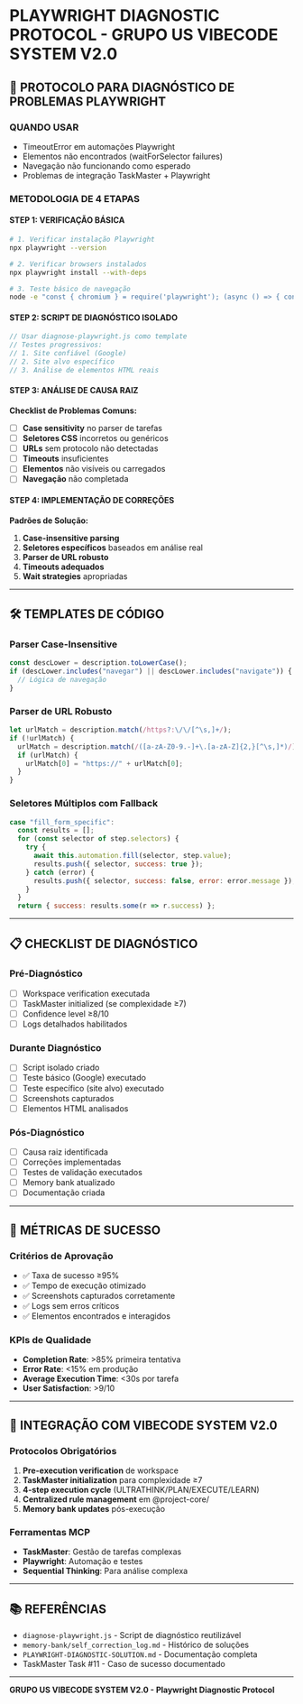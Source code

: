 # PLAYWRIGHT DIAGNOSTIC PROTOCOL - GRUPO US VIBECODE SYSTEM V2.0

## 🎯 PROTOCOLO PARA DIAGNÓSTICO DE PROBLEMAS PLAYWRIGHT

### **QUANDO USAR**
- TimeoutError em automações Playwright
- Elementos não encontrados (waitForSelector failures)
- Navegação não funcionando como esperado
- Problemas de integração TaskMaster + Playwright

### **METODOLOGIA DE 4 ETAPAS**

#### **STEP 1: VERIFICAÇÃO BÁSICA**
```bash
# 1. Verificar instalação Playwright
npx playwright --version

# 2. Verificar browsers instalados
npx playwright install --with-deps

# 3. Teste básico de navegação
node -e "const { chromium } = require('playwright'); (async () => { const browser = await chromium.launch(); const page = await browser.newPage(); await page.goto('https://www.google.com'); console.log('✅ Navegação básica OK'); await browser.close(); })()"
```

#### **STEP 2: SCRIPT DE DIAGNÓSTICO ISOLADO**
```javascript
// Usar diagnose-playwright.js como template
// Testes progressivos:
// 1. Site confiável (Google)
// 2. Site alvo específico
// 3. Análise de elementos HTML reais
```

#### **STEP 3: ANÁLISE DE CAUSA RAIZ**
**Checklist de Problemas Comuns:**
- [ ] **Case sensitivity** no parser de tarefas
- [ ] **Seletores CSS** incorretos ou genéricos
- [ ] **URLs** sem protocolo não detectadas
- [ ] **Timeouts** insuficientes
- [ ] **Elementos** não visíveis ou carregados
- [ ] **Navegação** não completada

#### **STEP 4: IMPLEMENTAÇÃO DE CORREÇÕES**
**Padrões de Solução:**
1. **Case-insensitive parsing**
2. **Seletores específicos** baseados em análise real
3. **Parser de URL robusto**
4. **Timeouts adequados**
5. **Wait strategies** apropriadas

---

## 🛠️ TEMPLATES DE CÓDIGO

### **Parser Case-Insensitive**
```javascript
const descLower = description.toLowerCase();
if (descLower.includes("navegar") || descLower.includes("navigate")) {
  // Lógica de navegação
}
```

### **Parser de URL Robusto**
```javascript
let urlMatch = description.match(/https?:\/\/[^\s,]+/);
if (!urlMatch) {
  urlMatch = description.match(/([a-zA-Z0-9.-]+\.[a-zA-Z]{2,}[^\s,]*)/);
  if (urlMatch) {
    urlMatch[0] = "https://" + urlMatch[0];
  }
}
```

### **Seletores Múltiplos com Fallback**
```javascript
case "fill_form_specific":
  const results = [];
  for (const selector of step.selectors) {
    try {
      await this.automation.fill(selector, step.value);
      results.push({ selector, success: true });
    } catch (error) {
      results.push({ selector, success: false, error: error.message });
    }
  }
  return { success: results.some(r => r.success) };
```

---

## 📋 CHECKLIST DE DIAGNÓSTICO

### **Pré-Diagnóstico**
- [ ] Workspace verification executada
- [ ] TaskMaster initialized (se complexidade ≥7)
- [ ] Confidence level ≥8/10
- [ ] Logs detalhados habilitados

### **Durante Diagnóstico**
- [ ] Script isolado criado
- [ ] Teste básico (Google) executado
- [ ] Teste específico (site alvo) executado
- [ ] Screenshots capturados
- [ ] Elementos HTML analisados

### **Pós-Diagnóstico**
- [ ] Causa raiz identificada
- [ ] Correções implementadas
- [ ] Testes de validação executados
- [ ] Memory bank atualizado
- [ ] Documentação criada

---

## 🎯 MÉTRICAS DE SUCESSO

### **Critérios de Aprovação**
- ✅ Taxa de sucesso ≥95%
- ✅ Tempo de execução otimizado
- ✅ Screenshots capturados corretamente
- ✅ Logs sem erros críticos
- ✅ Elementos encontrados e interagidos

### **KPIs de Qualidade**
- **Completion Rate**: >85% primeira tentativa
- **Error Rate**: <15% em produção
- **Average Execution Time**: <30s por tarefa
- **User Satisfaction**: >9/10

---

## 🔄 INTEGRAÇÃO COM VIBECODE SYSTEM V2.0

### **Protocolos Obrigatórios**
1. **Pre-execution verification** de workspace
2. **TaskMaster initialization** para complexidade ≥7
3. **4-step execution cycle** (ULTRATHINK/PLAN/EXECUTE/LEARN)
4. **Centralized rule management** em @project-core/
5. **Memory bank updates** pós-execução

### **Ferramentas MCP**
- **TaskMaster**: Gestão de tarefas complexas
- **Playwright**: Automação e testes
- **Sequential Thinking**: Para análise complexa

---

## 📚 REFERÊNCIAS

- `diagnose-playwright.js` - Script de diagnóstico reutilizável
- `memory-bank/self_correction_log.md` - Histórico de soluções
- `PLAYWRIGHT-DIAGNOSTIC-SOLUTION.md` - Documentação completa
- TaskMaster Task #11 - Caso de sucesso documentado

---

**GRUPO US VIBECODE SYSTEM V2.0 - Playwright Diagnostic Protocol**
